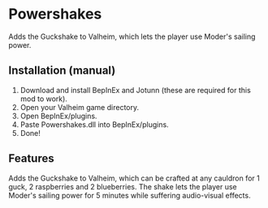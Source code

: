 # Powershakes
Adds the Guckshake to Valheim, which lets the player use Moder's sailing power.

## Installation (manual)
1. Download and install BepInEx and Jotunn (these are required for this mod to work).
2. Open your Valheim game directory.
3. Open BepInEx/plugins.
4. Paste Powershakes.dll into BepInEx/plugins.
5. Done!

## Features
Adds the Guckshake to Valheim, which can be crafted at any cauldron for 1 guck, 2 raspberries and 2 blueberries. 
The shake lets the player use Moder's sailing power for 5 minutes while suffering audio-visual effects.
